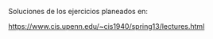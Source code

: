 Soluciones de los ejercicios planeados en:

https://www.cis.upenn.edu/~cis1940/spring13/lectures.html